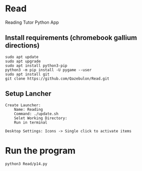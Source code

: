 # Read
Reading Tutor Python App

## Install requirements (chromebook gallium directions)
    
    sudo apt update  
    sudo apt upgrade  
    sudo apt install python3-pip  
    python3 -m pip install -U pygame --user  
    sudo apt install git  
    git clone https://github.com/Qazebulon/Read.git  

## Setup Lancher
    
    Create Launcher: 
        Name: Reading 
        Command: ./update.sh 
        Selet Working Directory: 
        Run in terminal
    
    Desktop Settings: Icons -> Single click to activate items
    
# Run the program

    python3 Read/p14.py
